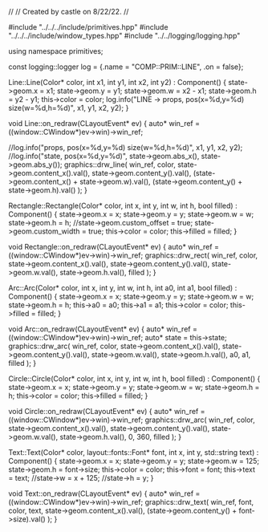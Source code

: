 //
// Created by castle on 8/22/22.
//

#include "../../../include/primitives.hpp"
#include "../../../include/window_types.hpp"
#include "../../logging/logging.hpp"

using namespace primitives;

const logging::logger log = {.name = "COMP::PRIM::LINE", .on = false};

Line::Line(Color* color, int x1, int y1, int x2, int y2)
    : Component() {
  state->geom.x = x1;
  state->geom.y = y1;
  state->geom.w = x2 - x1;
  state->geom.h = y2 - y1;
  this->color   = color;
  log.info("LINE -> props, pos(x=%d,y=%d) size(w=%d,h=%d)", x1, y1, x2, y2);
}

void Line::on_redraw(CLayoutEvent* ev) {
  auto* win_ref = ((window::CWindow*)ev->win)->win_ref;
  
  //log.info("props, pos(x=%d,y=%d) size(w=%d,h=%d)", x1, y1, x2, y2);
  //log.info("state, pos(x=%d,y=%d)", state->geom.abs_x(), state->geom.abs_y());
  graphics::drw_line(
      win_ref,
      color,
      state->geom.content_x().val(),
      state->geom.content_y().val(),
      (state->geom.content_x() + state->geom.w).val(),
      (state->geom.content_y() + state->geom.h).val()
  );
}

Rectangle::Rectangle(Color* color, int x, int y, int w, int h, bool filled)
    : Component() {
  state->geom.x           = x;
  state->geom.y           = y;
  state->geom.w           = w;
  state->geom.h           = h;
  //state->geom.custom_offset = true;
  state->geom.custom_width = true;
  this->color             = color;
  this->filled            = filled;
}

void Rectangle::on_redraw(CLayoutEvent* ev) {
  auto* win_ref = ((window::CWindow*)ev->win)->win_ref;
  graphics::drw_rect(
      win_ref,
      color,
      state->geom.content_x().val(),
      state->geom.content_y().val(),
      state->geom.w.val(),
      state->geom.h.val(),
      filled
  );
}

Arc::Arc(Color* color, int x, int y, int w, int h, int a0, int a1, bool filled)
    : Component() {
  state->geom.x = x;
  state->geom.y = y;
  state->geom.w = w;
  state->geom.h = h;
  this->a0      = a0;
  this->a1      = a1;
  this->color   = color;
  this->filled  = filled;
}

void Arc::on_redraw(CLayoutEvent* ev) {
  auto* win_ref = ((window::CWindow*)ev->win)->win_ref;
  auto* state   = this->state;
  graphics::drw_arc(
      win_ref,
      color,
      state->geom.content_x().val(),
      state->geom.content_y().val(),
      state->geom.w.val(),
      state->geom.h.val(),
      a0, a1, filled
  );
}

Circle::Circle(Color* color, int x, int y, int w, int h, bool filled)
    : Component() {
  state->geom.x = x;
  state->geom.y = y;
  state->geom.w = w;
  state->geom.h = h;
  this->color   = color;
  this->filled  = filled;
}

void Circle::on_redraw(CLayoutEvent* ev) {
  auto* win_ref = ((window::CWindow*)ev->win)->win_ref;
  graphics::drw_arc(
      win_ref, color,
      state->geom.content_x().val(),
      state->geom.content_y().val(),
      state->geom.w.val(),
      state->geom.h.val(),
      0, 360, filled
  );
}

Text::Text(Color* color, layout::fonts::Font* font, int x, int y, std::string text)
    : Component() {
  state->geom.x = x;
  state->geom.y = y;
  state->geom.w = 125;
  state->geom.h = font->size;
  this->color   = color;
  this->font    = font;
  this->text    = text;
  //state->w    = x + 125;
  //state->h    = y;
}

void Text::on_redraw(CLayoutEvent* ev) {
  auto* win_ref = ((window::CWindow*)ev->win)->win_ref;
  graphics::drw_text(
      win_ref, font, color, text,
      state->geom.content_x().val(),
      (state->geom.content_y() + font->size).val()
  );
}
